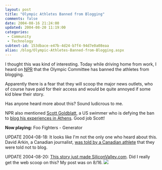 ```yaml
---
layout: post
title: "Olympic Athletes Banned from Blogging"
comments: false
date: 2004-08-16 21:24:00
updated: 2004-08-20 11:19:00
categories:
 - Community
 - Technology
subtext-id: 153dbace-e47b-4d24-b7f4-94d7e0a08eaa
alias: /blog/Olympic-Athletes-Banned-from-Blogging.aspx
---
```



I thought this was kind of interesting. Today while driving home from work, I heard on [NPR](http://www.npr.org/) that the Olympic Committee has banned the athletes from blogging.

Apparently there is a fear that they will scoop the major news outlets, who of course have paid for their access and would be quite annoyed if some kid blew their story.

Has anyone heard more about this? Sound ludicrous to me.

NPR also mentioned [Scott Goldblatt](http://www.goldblatt.info/), a US swimmer who is defying the ban to [blog his experiences in Athens](http://www.goldblatt.info/olympicjournal.htm). Good job Scott!

**Now playing:** Foo Fighters - Generator

UPDATE 2004-08-18: It looks like I'm not the only one who heard about this. David Arkin, a Canadian journalist, [was told by a Canadian athlete](http://davidakin.blogware.com/blog/_archives/2004/8/8/120794.html) that they were told not to blog.

UPDATE 2004-08-20: [This story just made SiliconValley.com](http://www.siliconvalley.com/mld/siliconvalley/news/editorial/9445119.htm). Did I really get the web scoop on this? My post was on 8/16. ![](http://www.peterprovost.org/Images/Uploads/smile2.gif)
